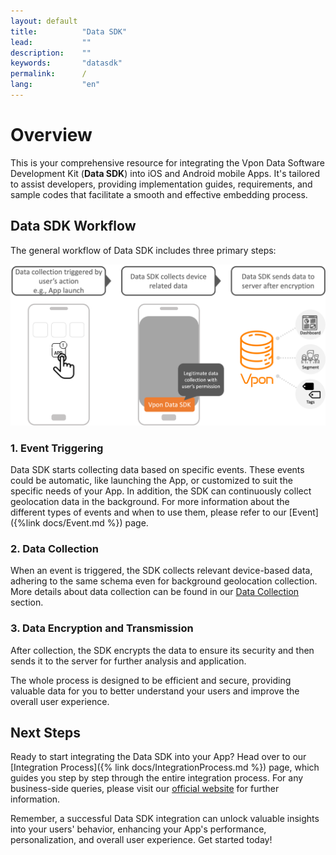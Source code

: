 ```yaml
---
layout: default
title:          "Data SDK"
lead:           ""
description:    ""
keywords:       "datasdk"
permalink:      /
lang:           "en"
---
```


# Overview
This is your comprehensive resource for integrating the Vpon Data Software Development Kit (**Data SDK**) into iOS and Android mobile Apps. It's tailored to assist developers, providing implementation guides, requirements, and sample codes that facilitate a smooth and effective embedding process.

## Data SDK Workflow

The general workflow of Data SDK includes three primary steps:

![](/docs/images/Overview.png) 

### 1. Event Triggering
Data SDK starts collecting data based on specific events. These events could be automatic, like launching the App, or customized to suit the specific needs of your App. In addition, the SDK can continuously collect geolocation data in the background. For more information about the different types of events and when to use them, please refer to our [Event]({%link docs/Event.md %}) page.

### 2. Data Collection
When an event is triggered, the SDK collects relevant device-based data, adhering to the same schema even for background geolocation collection. More details about data collection can be found in our [Data Collection](https://datasdk.vpon.com/introduction/data-collection) section.

### 3. Data Encryption and Transmission
After collection, the SDK encrypts the data to ensure its security and then sends it to the server for further analysis and application.

The whole process is designed to be efficient and secure, providing valuable data for you to better understand your users and improve the overall user experience.


## Next Steps

Ready to start integrating the Data SDK into your App? Head over to our 
[Integration Process]({% link docs/IntegrationProcess.md %}) page, which guides you step by step through the entire integration process. For any business-side queries, please visit our [official website][1] for further information.

Remember, a successful Data SDK integration can unlock valuable insights into your users' behavior, enhancing your App's performance, personalization, and overall user experience. Get started today!

[1]: https://datasdk.vpon.com/
